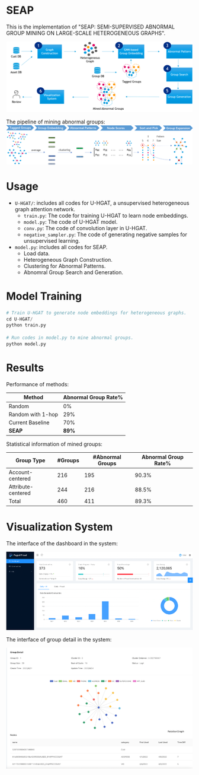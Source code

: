 # SEAP

This is the implementation of "SEAP: SEMI-SUPERVISED ABNORMAL GROUP MINING ON LARGE-SCALE HETEROGENEOUS GRAPHS".

![model](./figures/model.png)

The pipeline of mining abnormal groups:
![pipeline](./figures/pipeline.png)

# Usage

- ```U-HGAT/```: includes all codes for U-HGAT, a unsupervised heterogeneous graph attention network.
  - ```train.py```: The code for training U-HGAT to learn node embeddings.
  - ```model.py```: The code of U-HGAT model.
  - ```conv.py```: The code of convolution layer in U-HGAT.
  - ```negative_sampler.py```: The code of generating negative samples for unsupervised learning.
- ```model.py```: includes all codes for SEAP.
  - Load data.
  - Heterogeneous Graph Construction.
  - Clustering for Abnormal Patterns.
  - Abnomral Group Search and Generation.


# Model Training

```python
# Train U-HGAT to generate node embeddings for heterogeneous graphs.
cd U-HGAT/
python train.py

# Run codes in model.py to mine abnormal groups.
python model.py
```

# Results

Performance of methods:

| Method            | Abnormal Group Rate% |
| ----------------- | -------------------- |
| Random            | 0%                   |
| Random with 1-hop | 29%                  |
| Current Baseline  | 70%                  |
| **SEAP**          | **89%**              |

Statistical information of mined groups:

| Group Type         | \#Groups | \#Abnormal Groups | Abnormal Group Rate% |
| ------------------ | -------- | ----------------- | -------------------- |
| Account-centered   | 216      | 195               | 90.3%                |
| Attribute-centered | 244      | 216               | 88.5%                |
| Total              | 460      | 411               | 89.3%                |

# Visualization System

The interface of the dashboard in the system:

![system1](./figures/dashboard.png)

The interface of group detail in the system:

![system2](./figures/group.png)
